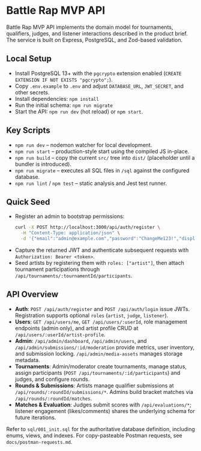 # Battle Rap MVP API

Battle Rap MVP API implements the domain model for tournaments, qualifiers, judges, and listener interactions described in the product brief. The service is built on Express, PostgreSQL, and Zod-based validation.

## Local Setup
- Install PostgreSQL 13+ with the `pgcrypto` extension enabled (`CREATE EXTENSION IF NOT EXISTS "pgcrypto";`).
- Copy `.env.example` to `.env` and adjust `DATABASE_URL`, `JWT_SECRET`, and other secrets.
- Install dependencies: `npm install`
- Run the initial schema: `npm run migrate`
- Start the API: `npm run dev` (hot reload) or `npm start`.

## Key Scripts
- `npm run dev` – nodemon watcher for local development.
- `npm run start` – production-style start using the compiled JS in-place.
- `npm run build` – copy the current `src/` tree into `dist/` (placeholder until a bundler is introduced).
- `npm run migrate` – executes all SQL files in `/sql` against the configured database.
- `npm run lint` / `npm test` – static analysis and Jest test runner.

## Quick Seed
- Register an admin to bootstrap permissions:
  ```bash
  curl -X POST http://localhost:3000/api/auth/register \
    -H "Content-Type: application/json" \
    -d '{"email":"admin@example.com","password":"ChangeMe123!","displayName":"Super Admin","roles":["admin"]}'
  ```
- Capture the returned JWT and authenticate subsequent requests with `Authorization: Bearer <token>`.
- Seed artists by registering them with `roles: ["artist"]`, then attach tournament participations through `/api/tournaments/:tournamentId/participants`.

## API Overview
- **Auth**: `POST /api/auth/register` and `POST /api/auth/login` issue JWTs. Registration supports optional `roles` (`artist`, `judge`, `listener`).
- **Users**: `GET /api/users/me`, `GET /api/users/:userId`, role management endpoints (admin only), and artist profile CRUD at `/api/users/:userId/artist-profile`.
- **Admin**: `/api/admin/dashboard`, `/api/admin/users`, and `/api/admin/submissions/:id/moderation` provide metrics, user inventory, and submission locking. `/api/admin/media-assets` manages storage metadata.
- **Tournaments**: Admin/moderator create tournaments, manage status, assign participants (`POST /api/tournaments/:id/participants`) and judges, and configure rounds.
- **Rounds & Submissions**: Artists manage qualifier submissions at `/api/rounds/:roundId/submissions/*`. Admins build bracket matches via `/api/rounds/:roundId/matches`.
- **Matches & Evaluation**: Judges submit scores with `/api/evaluations/*`; listener engagement (likes/comments) shares the underlying schema for future iterations.

Refer to `sql/001_init.sql` for the authoritative database definition, including enums, views, and indexes.
For copy-pasteable Postman requests, see `docs/postman-requests.md`.
